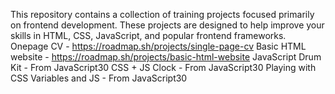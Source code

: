 This repository contains a collection of training projects focused primarily on frontend development. These projects are designed to help improve your skills in HTML, CSS, JavaScript, and popular frontend frameworks.
Onepage CV - https://roadmap.sh/projects/single-page-cv
Basic HTML website - https://roadmap.sh/projects/basic-html-website
JavaScript Drum Kit - From JavaScript30
CSS + JS Clock - From JavaScript30
Playing with CSS Variables and JS - From JavaScript30
